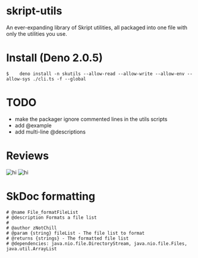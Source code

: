 # skript-utils

An ever-expanding library of Skript utilities, all packaged into one file with only the utilities you use.

# Install (Deno 2.0.5)

```
$    deno install -n skutils --allow-read --allow-write --allow-env --allow-sys ./cli.ts -f --global
```

# TODO

- make the packager ignore commented lines in the utils scripts
- add @example
- add multi-line @descriptions

# Reviews
![hi](https://i.gyazo.com/049422ae73d4b84dfc1cf226c2390fbc.png)
![hi](https://i.gyazo.com/d44585b71be2c4c3026700208f440dd9.png)

# SkDoc formatting

```
# @name File_formatFileList
# @description Formats a file list
#
# @author zNotChill
# @param {string} fileList - The file list to format
# @returns {strings} - The formatted file list
# @dependencies: java.nio.file.DirectoryStream, java.nio.file.Files, java.util.ArrayList
```